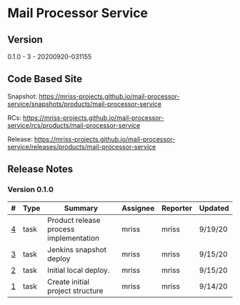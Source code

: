 # Mail Processor Service

## Version

0.1.0 - 3 - 20200920-031155

## Code Based Site

Snapshot: https://mriss-projects.github.io/mail-processor-service/snapshots/products/mail-processor-service

RCs: https://mriss-projects.github.io/mail-processor-service/rcs/products/mail-processor-service

Release: https://mriss-projects.github.io/mail-processor-service/releases/products/mail-processor-service

## Release Notes

### Version 0.1.0

| # | Type | Summary | Assignee | Reporter | Updated |
| - | ---- | ------- | -------- | -------- | ------- |
| [4](https://github.com/MRISS-Projects/mail-processor-service/issues/4) | task | Product release process implementation | mriss | mriss | 9/19/20 |
| [3](https://github.com/MRISS-Projects/mail-processor-service/issues/3) | task | Jenkins snapshot deploy | mriss | mriss | 9/15/20 |
| [2](https://github.com/MRISS-Projects/mail-processor-service/issues/2) | task | Initial local deploy. | mriss | mriss | 9/15/20 |
| [1](https://github.com/MRISS-Projects/mail-processor-service/issues/1) | task | Create initial project structure | mriss | mriss | 9/14/20 |

